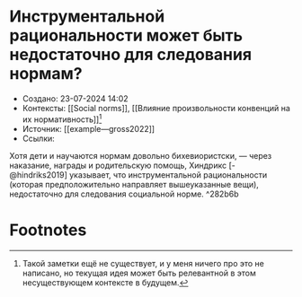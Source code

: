# Инструментальной рациональности может быть недостаточно для следования нормам?
- Создано: 23-07-2024 14:02
- Контексты: [[Social norms]], [[Влияние произвольности конвенций на их нормативность]][^1]
- Источник: [[example—gross2022]]
- Ссылки:

Хотя дети и научаются нормам довольно бихевиористски, — через наказание, награды и родительскую помощь, Хиндрикс [-@hindriks2019] указывает, что инструментальной рациональности (которая предположительно направляет вышеуказанные вещи), недостаточно для следования социальной норме. ^282b6b

# Footnotes

[^1]: Такой заметки ещё не существует, и у меня ничего про это не написано, но текущая идея может быть релевантной в этом несуществующем контексте в будущем.